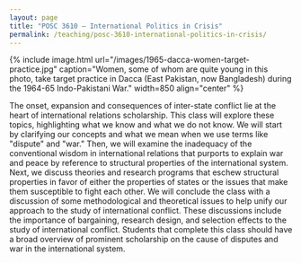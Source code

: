 ```yaml
---
layout: page
title: "POSC 3610 – International Politics in Crisis"
permalink: /teaching/posc-3610-international-politics-in-crisis/
---
```


{% include image.html url="/images/1965-dacca-women-target-practice.jpg" caption="Women, some of whom are quite young in this photo, take target practice in Dacca (East Pakistan, now Bangladesh) during the 1964-65 Indo-Pakistani War." width=850 align="center" %}

The onset, expansion and consequences of inter-state conflict lie at the heart of international relations scholarship.  This class will explore these topics, highlighting what we know and what we do not know. We will start by clarifying our concepts and what we mean when we use terms like "dispute" and "war." Then, we will examine the inadequacy of the conventional wisdom in international relations that purports to explain war and peace by reference to structural properties of the international system. Next, we discuss theories and research programs that eschew structural properties in favor of either the properties of states or the issues that make them susceptible to fight each other. We will conclude the class with a discussion of some methodological and theoretical issues to help unify our approach to the study of international conflict. These discussions include the importance of bargaining, research design, and selection effects to the study of international conflict. Students that complete this class should have a broad overview of prominent scholarship on the cause of disputes and war in the international system.

<!--
## Course Materials

1. [Syllabus](https://www.dropbox.com/s/6z1xcwancsr2xkg/posc3610-spring2017-syllabus.pdf?dl=0)
2. [Taking Good Notes](http://svmiller.com/blog/2014/09/taking-good-notes/)
3. [Dos and Dont's of Writing for Students](http://svmiller.com/blog/2015/06/dos-and-donts-of-writing-for-students/)
4. [Assorted Tips for Students on Writing Research Papers](http://svmiller.com/blog/2015/12/assorted-tips-students-research-papers/)
5. [Exam Grading Policy](https://www.dropbox.com/s/apihjs7di81aqcv/svm-exam-grading-policy.pdf?dl=0)
6. [Article Summary Rubric](https://www.dropbox.com/s/9j66ns1g2briyv9/posc3610-article-summary-rubric.pdf?dl=0)
7. [Fun with Attendance and Grades (i.e. Students Should Attend Class)](http://svmiller.com/blog/2016/05/fun-with-attendance-grades/)
8. [The Educational Power of Discomfort](http://svmiller.com/blog/2016/05/educational-power-discomfort/)
9. [Everybody Writes: A Web Content Approach for Students](http://svmiller.com/blog/2016/05/everybody-writes-academic/)
10. [Put Your Laptops Away, Kids (Vol. 2)](http://svmiller.com/blog/2016/05/put-your-laptops-away-2/)
11. [Reading a Regression Table: A Guide for Students](http://svmiller.com/blog/2014/08/reading-a-regression-table-a-guide-for-students/)
12. [Ward and Gleditsch (1998)](https://www.dropbox.com/s/2zs0m2upcvuq3vf/svm-notes-wardgleditsch1998dp.pdf?dl=0) [article summary example]
13. [Kugler and Lemke (2000)](https://www.dropbox.com/s/n4vsq4cq57f3nc2/kuglerlemke2000ptrp.pdf?dl=0) [reading for Week 3]
14. [Introduction/Welcome](https://www.dropbox.com/s/zceionkujy9yoea/posc3610-lecture-syllabus-day.pdf?dl=0)
15. [Defining Conflicts and Disputes](https://www.dropbox.com/s/vkhb32fk40aa559/posc3610-lecture-defining-conflict-disputes.pdf?dl=0)
16. [Inter-State, Intra-State, and Extra-State Wars: A Comprehensive Look at Their Distribution over Time, 1816 - 1997](https://www.dropbox.com/s/s6mhw9cqai0uf1c/posc3610-lecture-sarkeesetal2003isis.pdf?dl=0)
17. [The Origins of War in Neorealist Theory](https://www.dropbox.com/s/fhxaif1mvmjyyrv/posc3610-lecture-waltz1988ownt.pdf?dl=0)
18. [The Power Transition Research Program: Assessing Theoretical and Empirical Advances](https://dl.dropboxusercontent.com/s/wxyxg0giakuwowv/posc3610-lecture-kuglerlemke2000ptrp.html?dl=0)
19. [Alliance Formation and the Balance of Power](https://www.dropbox.com/s/dol1kqh1fnqqm67/posc3610-lecture-walt1985afb.pdf?dl=0)
20. [Alliance Formation and War](https://www.dropbox.com/s/98obh1edmyluihm/posc3610-lecture-smith1995afw.pdf?dl=0)
21. [Arms Races and War: A Debate](https://www.dropbox.com/s/zstnd0dgx0mcxd2/posc3610-lecture-arms-races-debate.pdf?dl=0)
22. [Arms Races and Dispute Escalation: Resolving the Debate](https://www.dropbox.com/s/topalyz7m1oc29n/posc3610-lecture-sample1997arde.pdf?dl=0)
23. [Midterm 1 Review](https://www.dropbox.com/s/s1brij7soplzyqo/posc3610-midterm1-review.pdf?dl=0)
24. [Normative and Structural Causes of Democratic Peace, 1946-1986](https://www.dropbox.com/s/0dq30vqvqswa098/posc3610-lecture-maozrussett1993nsc.pdf?dl=0)
25. [Assessing the Dyadic Nature of the Democratic Peace, 1918-88](https://www.dropbox.com/s/b3xye1ebhtfoiiw/posc3610-lecture-rousseauetal1996adn.pdf?dl=0)
26. [Democracy and the Peaceful Settlement of International Conflict](https://www.dropbox.com/s/1k8b5za8a8j83rv/posc3610-lecture-dixon1994dps.pdf?dl=0)
27. [Democracy, War Initiation, and Victory](https://www.dropbox.com/s/quoy3ft74ihobvb/posc3610-lecture-reiterstam1998dwiv.pdf?dl=0)
28. [Why Do Neighbors Fight? Proximity, Interaction or Territoriality](https://www.dropbox.com/s/tb88tc4yuz8d1i4/posc3610-lecture-vasquez1995wdn.pdf?dl=0)
29. [A Unified Explanation of Territorial Conflict: Testing the Impact of Sampling Bias, 1919-1992](https://www.dropbox.com/s/gk4znc7jvg8tjfd/posc3610-lecture-senesevasquez2003uetc.pdf?dl=0)
30. [Understanding Arms Race Onset: Rivalry, Threat, and Territorial Competition](https://www.dropbox.com/s/e8nx75q4bi98tgz/posc3610-lecture-rider2009uaro.pdf?dl=0)
31. [Democracy, Territory, and Negotiated Compromises](https://www.dropbox.com/s/ntnfc66nh9h3r0h/posc3610-lecture-millergibler2011dtnc.pdf?dl=0)
32. [Midterm 2 Review](https://www.dropbox.com/s/3gaqhc2nlwz3yu9/posc3610-midterm2-review.pdf?dl=0)
33. [Rationalist Explanations for War](https://www.dropbox.com/s/gwyj8f0zg7ijng0/posc3610-lecture-fearon1995rew.pdf?dl=0)
34. [Bargaining and War](https://www.dropbox.com/s/ck4jnga76pyazr4/posc3610-lecture-wagner2000bw.pdf?dl=0)
35. [The Capitalist Peace](https://www.dropbox.com/s/68diojd3e2obwpr/posc3610-lecture-gartzke2007cp.pdf?dl=0)
36. [Re-evaluating the Capitalist Peace](https://www.dropbox.com/s/fs09infv3rgv033/posc3610-lecture-reevaluating-cp.pdf?dl=0)
37. [Selection Effects and Deterrence](https://www.dropbox.com/s/31jdg2cjj3iakb2/posc3610-lecture-fearon2002sed.pdf?dl=0)
38. [Final Review](https://www.dropbox.com/s/2p7xsqggyro8alr/posc3610-final-review.pdf?dl=0)

-->
